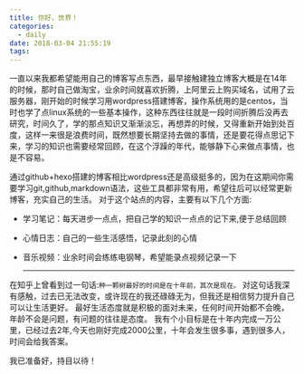 ```yaml
---
title: 你好，世界！
categories:
  - daily
date: 2018-03-04 21:55:19
tags:
---
```


一直以来我都希望能用自己的博客写点东西，最早接触建独立博客大概是在14年的时候，那时自己做淘宝，业余时间就喜欢折腾，上阿里云上购买域名，试用了云服务器，刚开始的时候学习用wordpress搭建博客，操作系统用的是centos，当时也学了点linux系统的一些基本操作，这种东西往往就是一段时间折腾后没再去研究，时间久了，学的那点知识又渐渐淡忘，再想弄的时候，又得重新开始到处百度，这样一来很是浪费时间，既然想要长期坚持去做的事情，还是要花得点思记下来，学习的知识也需要经常回顾，在这个浮躁的年代，能够静下心来做点事情，也是不容易。

通过github+hexo搭建的博客相比wordpress还是高级挺多的，因为在这期间你需要学习git,github,markdown语法，这些工具都非常有用，希望往后可以经常更新博客，充实自己的生活。
对于这个站点的内容，主要有以下几个方面:
- 学习笔记：每天进步一点点，把自己学的知识一点点的记下来,便于总结回顾
- 心情日志：自己的一些生活感悟，记录此刻的心情
- 音乐视频：业余时间会练练电钢琴，希望能录点视频记录一下

    -------------------------

在知乎上曾看到过一句话:`种一颗树最好的时间是在十年前，其次是现在。`
对这句话我深有感触，过去已无法改变，或许现在的我还碌碌无为，但我还是相信努力提升自己可以让生活更好。
最好生活态度就是积极的面对未来，任何时间开始都不会晚，年龄不会是问题，有问题的往往是态度。
我有个小目标是在十年内完成一万公里，已经过去2年,今天也刚好完成2000公里，十年会发生很多事，遇到很多人，时间会给我答案。

我已准备好，持目以待！
